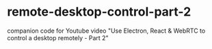 # remote-desktop-control-part-2
companion code for Youtube video "Use Electron, React &amp; WebRTC to control a desktop remotely - Part 2"
